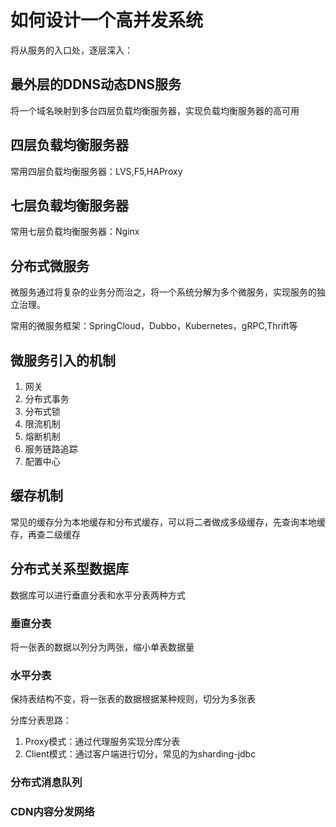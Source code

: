 # 如何设计一个高并发系统

将从服务的入口处，逐层深入：

## 最外层的DDNS动态DNS服务

将一个域名映射到多台四层负载均衡服务器，实现负载均衡服务器的高可用

## 四层负载均衡服务器

常用四层负载均衡服务器：LVS,F5,HAProxy

## 七层负载均衡服务器

常用七层负载均衡服务器：Nginx

## 分布式微服务

微服务通过将复杂的业务分而治之，将一个系统分解为多个微服务，实现服务的独立治理。

常用的微服务框架：SpringCloud，Dubbo，Kubernetes，gRPC,Thrift等

## 微服务引入的机制

1. 网关
2. 分布式事务
3. 分布式锁
4. 限流机制
5. 熔断机制
6. 服务链路追踪
7. 配置中心

## 缓存机制

常见的缓存分为本地缓存和分布式缓存，可以将二者做成多级缓存，先查询本地缓存，再查二级缓存

## 分布式关系型数据库

数据库可以进行垂直分表和水平分表两种方式

### 垂直分表

将一张表的数据以列分为两张，缩小单表数据量

### 水平分表

保持表结构不变，将一张表的数据根据某种规则，切分为多张表

分库分表思路：
1. Proxy模式：通过代理服务实现分库分表
2. Client模式：通过客户端进行切分，常见的为sharding-jdbc

### 分布式消息队列


### CDN内容分发网络








